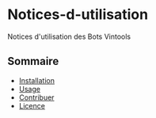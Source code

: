 # Notices-d-utilisation
Notices d'utilisation des Bots Vintools


## Sommaire
- [Installation](#installation)
- [Usage](#usage)
- [Contribuer](#contribuer)
- [Licence](#licence)

